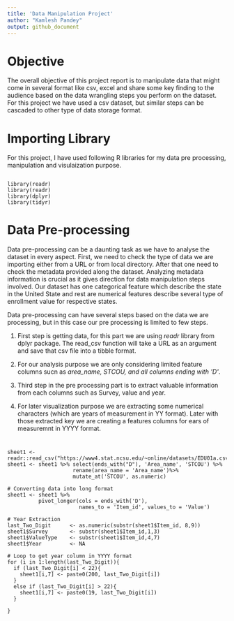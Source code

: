 ```yaml
---
title: 'Data Manipulation Project'
author: "Kamlesh Pandey"
output: github_document
---
```


# Objective

The overall objective of this project report is to manipulate data that might come in several format like csv, excel and share some key finding to the audience based on the data wrangling steps you perform on the dataset. For this project we have used a csv dataset, but similar steps can be cascaded to other type of data storage format.

# Importing Library

For this project, I have used following R libraries for my data pre processing, manipulation and visulaization purpose. 

```{r, eval=FALSE, include=TRUE}

library(readr)
library(readr)
library(dplyr)
library(tidyr)

```

# Data Pre-processing

Data pre-processing can be a daunting task as we have to analyse the dataset in every aspect. First, we need to check the type of data we are importing either from a URL or from local directory. After that one need to check the metadata provided along the dataset. Analyzing metadata information is crucial as it gives direction for data manipulation steps involved. 
Our dataset has one categorical feature which describe the state in the United State and rest are numerical features describe several type of enrollment value for respective states.

Data pre-processing can have several steps based on the data we are processing, but in this case our pre processing is limited to few steps.

1. First step is getting data, for this part we are using *readr* library from dplyr package. The read_csv function will take a URL as an argument and save that csv file into a tibble format.

2. For our analysis purpose we are only considering limited feature columns sucn as *area_name, STCOU, and all columns ending with 'D'*.

3. Third step in the pre processing part is to extract valuable information from each columns such as Survey, value and year.

4. For later visualization purpose we are extracting some numerical characters (which are years of measurement in YY format). Later with those extracted key we are creating a features columns for ears of measuremnt in YYYY format.

#

```{r, eval=FALSE, include=TRUE}
sheet1 <- readr::read_csv("https://www4.stat.ncsu.edu/~online/datasets/EDU01a.csv")
sheet1 <- sheet1 %>% select(ends_with("D"), 'Area_name', 'STCOU') %>%
                     rename(area_name = 'Area_name')%>%
                     mutate_at('STCOU', as.numeric)

# Converting data into long format
sheet1 <- sheet1 %>% 
          pivot_longer(cols = ends_with('D'),
                       names_to = 'Item_id', values_to = 'Value')

# Year Extraction
last_Two_Digit      <- as.numeric(substr(sheet1$Item_id, 8,9))
sheet1$Survey       <- substr(sheet1$Item_id,1,3)
sheet1$ValueType    <- substr(sheet1$Item_id,4,7)
sheet1$Year         <- NA

# Loop to get year column in YYYY format
for (i in 1:length(last_Two_Digit)){
  if (last_Two_Digit[i] < 22){
    sheet1[i,7] <- paste0(200, last_Two_Digit[i])
  }
  else if (last_Two_Digit[i] > 22){
    sheet1[i,7] <- paste0(19, last_Two_Digit[i])
  }
  
}
```





